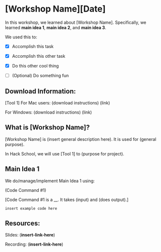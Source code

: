 # [Workshop Name][Date]

In this workshop, we learned about [Workshop Name]. Specifically, we learned **main idea 1**, **main idea 2**, and **main idea 3**.

We used this to:
- [x] Accomplish this task
- [x] Accomplish this other task
- [x] Do this other cool thing
- [ ] (Optional) Do something fun


## Download Information:

[Tool 1]
For Mac users: (download instructions) (link)

For Windows: (download instructions) (link)


## What is [Workshop Name]?

[Workshop Name] is (insert general description here). It is used for (general purpose).

In Hack School, we will use [Tool 1] to (purpose for project).


## Main Idea 1

We do/manage/implement Main Idea 1 using:

(Code Command #1)

[Code Command #1 is a __. It takes (input) and (does output).]

```
insert example code here
```


## Resources:

Slides: (__insert-link-here__)

Recording: (__insert-link-here__)

